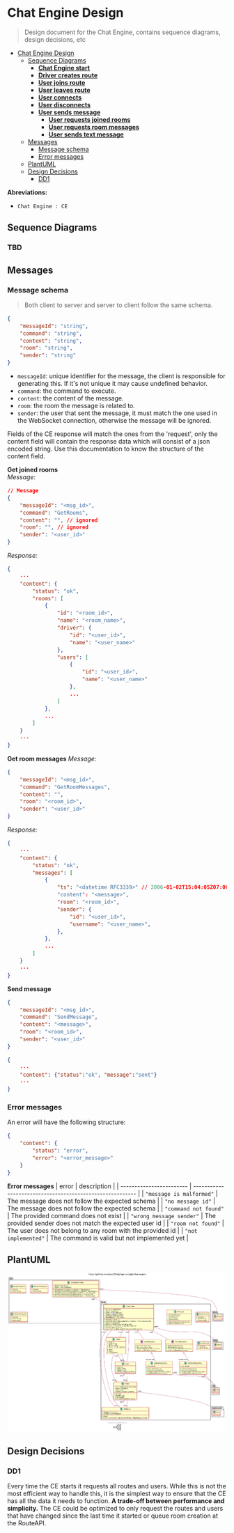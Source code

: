 # Chat Engine Design
> Design document for the Chat Engine, contains sequence diagrams, design decisions, etc

- [Chat Engine Design](#chat-engine-design)
  - [Sequence Diagrams](#sequence-diagrams)
    - [**Chat Engine start**](#chat-engine-start)
    - [**Driver creates route**](#driver-creates-route)
    - [**User joins route**](#user-joins-route)
    - [**User leaves route**](#user-leaves-route)
    - [**User connects**](#user-connects)
    - [**User disconnects**](#user-disconnects)
    - [**User sends message**](#user-sends-message)
      - [**User requests joined rooms**](#user-requests-joined-rooms)
      - [**User requests room messages**](#user-requests-room-messages)
      - [**User sends text message**](#user-sends-text-message)
  - [Messages](#messages)
    - [Message schema](#message-schema)
    - [Error messages](#error-messages)
  - [PlantUML](#plantuml)
  - [Design Decisions](#design-decisions)
    - [DD1](#dd1)


**Abreviations:**
- `Chat Engine : CE`

## Sequence Diagrams
### TBD

## Messages
### Message schema
> Both client to server and server to client follow the same schema.

```json
{
    "messageId": "string",
    "command": "string",
    "content": "string",
    "room": "string",
    "sender": "string"
}
```
- `messageId`: unique identifier for the message, the client is responsible for generating this. If it's not unique it may cause undefined behavior.
- `command`: the command to execute.
- `content`: the content of the message.
- `room`: the room the message is related to.
- `sender`: the user that sent the message, it must match the one used in the WebSocket connection, otherwise the message will be ignored.

Fields of the CE response will match the ones from the 'request', only the content field will contain the response data which will consist of a json encoded string.
Use this documentation to know the structure of the content field.

**Get joined rooms**  
_Message:_
```json
// Message
{
    "messageId": "<msg_id>",
    "command": "GetRooms",
    "content": "", // ignored
    "room": "", // ignored
    "sender": "<user_id>"
}
```
_Response:_
```json
{
    ···
    "content": {
        "status": "ok",
        "rooms": [
            {
                "id": "<room_id>",
                "name": "<room_name>",
                "driver": {
                    "id": "<user_id>",
                    "name": "<user_name>"
                },
                "users": [
                    {
                        "id": "<user_id>",
                        "name": "<user_name>"
                    },
                    ...
                ]
            },
            ...
        ]
    }
    ···
}
```

**Get room messages**
_Message:_
```json
{
    "messageId": "<msg_id>",
    "command": "GetRoomMessages",
    "content": "",
    "room": "<room_id>",
    "sender": "<user_id>"
}
```

_Response:_
```json
{
    ···
    "content": {
        "status": "ok",
        "messages": [
            {
                "ts": "<datetime RFC3339>" // 2006-01-02T15:04:05Z07:00
                "content": "<message>",
                "room": "<room_id>",
                "sender": {
                    "id": "<user_id>",
                    "username": "<user_name>",
                },
            },
            ...
        ]
    }
    ···
}
```

**Send message**
```json
{
    "messageId": "<msg_id>",
    "command": "SendMessage",
    "content": "<message>",
    "room": "<room_id>",
    "sender": "<user_id>"
}
```
```json
{
    ···
    "content": {"status":"ok", "message":"sent"}
    ···
}
```

### Error messages  
An error will have the following structure:
```json
{
    "content": {
        "status": "error",
        "error": "<error_message>"
    }
}
```

**Error messages**
| error                    | description                                               |
| ------------------------ | --------------------------------------------------------- |
| `"message is malformed"` | The message does not follow the expected schema           |
| `"no message id"`        | The message does not follow the expected schema           |
| `"command not found"`    | The provided command does not exist                       |
| `"wrong message sender"` | The provided sender does not match the expected user id   |
| `"room not found"`       | The user does not belong to any room with the provided id |
| `"not implemented"`      | The command is valid but not implemented yet              |

## PlantUML
![Architecture](ChatEngineMain.png)

## Design Decisions
### DD1
Every time the CE starts it requests all routes and users. While this is not the most efficient way to handle this, it is the simplest way to ensure that the CE has all the data it needs to function. **A trade-off between performance and simplicity.** The CE could be optimized to only request the routes and users that have changed since the last time it started or queue room creation at the RouteAPI.




